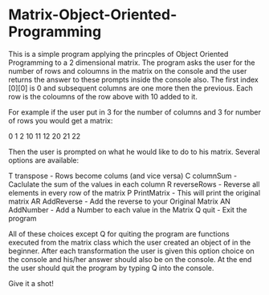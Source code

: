 # Matrix-Object-Oriented-Programming

This is a simple program applying the princples of Object Oriented Programming to a 2 dimensional matrix. The program asks the user 
for the number of rows and coloumns in the matrix on the console and the user returns the answer to these prompts inside the console also.
The first index [0][0] is 0 and subsequent columns are one more then the previous. Each
row is the coloumns of the row above with 10 added to it. 

For example if the user put in 3 for the number of columns and 3 for number of rows you would get a matrix:

0    1    2
10   11   12
20   21   22

Then the user is prompted on what he would like to do to his matrix. Several options are available:

T transpose   - Rows become colums (and vice versa)
C columnSum   - Caclulate the sum of the values in each column
R reverseRows - Reverse all elements in every row of the matrix
P PrintMatrix - This will print the original matrix
AR AddReverse - Add the reverse to your Original Matrix
AN AddNumber  - Add a Number to each value in the Matrix
Q quit        - Exit the program

All of these choices except Q for quiting the program are functions executed from the matrix class which the user created an 
object of in the beginner. After each transformation the user is given this option choice on the console and his/her answer 
should also be on the console. At the end the user should quit the program by typing Q into the console. 

Give it a shot! 
